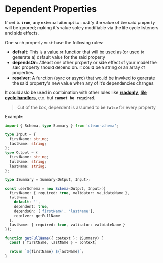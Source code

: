 # Dependent Properties

If set to **`true`**, any external attempt to modify the value of the said property will be ignored; making it's value solely modifiable via the life cycle listeners and side effects.

One such property `must` have the following rules:

- **default**: This is a [value or function](../../../v3.0.0/schema/definition/defaults.md#default-values) that will be used as (or used to generate a) default value for the said property
- **dependsOn**: Atleast one other property or side effect of your model the said property should depend on. It could be a string or an array of properties.
- **resolver**: A function (sync or async) that would be invoked to generate the said property's new value when any of it's dependencies changes

It could aslo be used in combination with other rules like [**readonly**](../../../v1.4.10/schema/definition/readonly.md#readonly-properties), [**life cycle handlers**](./life-cycles.md#life-cycle-handlers), etc. but **`cannot be required`**.

> Out of the box, dependent is assumed to be **`false`** for every property

Example:

```ts
import { Schema, type Summary } from 'clean-schema';

type Input = {
  firstName: string;
  lastName: string;
};
type Output = {
  firstName: string;
  fullName: string;
  lastName: string;
};

type ISummary = Summary<Output, Input>;

const userSchema = new Schema<Output, Input>({
  firstName: { required: true, validator: validateName },
  fullName: {
    default: '',
    dependent: true,
    dependsOn: ['firstName', 'lastName'],
    resolver: getFullName
  },
  lastName: { required: true, validator: validateName }
});

function getFullName({ context }: ISummary) {
  const { firstName, lastName } = context;

  return `${firstName} ${lastName}`;
}
```
